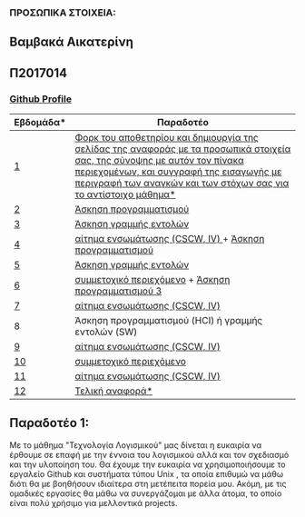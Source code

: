 ### ΠΡΟΣΩΠΙΚΑ ΣΤΟΙΧΕΙΑ:

## Βαμβακά Αικατερίνη
## Π2017014

### [Github Profile](https://github.com/katevamv)

| Εβδομάδα* | Παραδοτέο |
| --- | --- |
| <a href="#P">1</a> |<a href="#P">Φορκ του αποθετηρίου και δημιουργία της σελίδας της αναφοράς με τα προσωπικά στοιχεία σας, της σύνοψης με αυτόν τον πίνακα περιεχομένων, και συγγραφή της εισαγωγής με περιγραφή των αναγκών και των στόχων σας για το αντίστοιχο μάθημα* </a> |
| <a href="#P-1">2</a> |<a href="#P-1"> Άσκηση προγραμματισμού</a> |
| <a href="#P-2">3</a> |<a href="#P-2">  Άσκηση γραμμής εντολών</a> |
| <a href="#P-3">4</a> |<a href="#P-3"> αίτημα ενσωμάτωσης (CSCW, IV) </a> + <a href="#P-3-1">Άσκηση προγραμματισμού </a>  |
|  <a href="#P-4">5 </a> |<a href="#P-4"> Άσκηση γραμμής εντολών</a> |
| <a href="#P-5">6 </a>|<a href="#P-5"> συμμετοχικό περιεχόμενο</a> + <a href="#P-5-1"> Άσκηση προγραμματισμού 3</a> |
| <a href="#P-6">7 </a>|<a href="#P-6">αίτημα ενσωμάτωσης (CSCW, IV)</a> |
| 8 | Άσκηση προγραμματισμού (HCI) ή γραμμής εντολών (SW) |
| <a href="#P-8">9</a> |<a href="#P-8">αίτημα ενσωμάτωσης (CSCW, IV)</a> |
| <a href="#P-7">10</a> | <a href="#P-7">συμμετοχικό περιεχόμενο </a>|
| <a href="#P-8">11</a> |<a href="#P-8"> αίτημα ενσωμάτωσης (CSCW, IV)</a> |
| <a href="#P-10">12</a> | <a href="#P-10">Τελική αναφορά* </a>|

## <a name="P">Παραδοτέο 1:</a>

Με το μάθημα "Τεχνολογία Λογισμικού" μας δίνεται η ευκαιρία να έρθουμε σε επαφή με την έννοια του λογισμικού αλλά και τον σχεδιασμό και την υλοποίηση του.
Θα έχουμε την ευκαιρία να χρησιμοποιήσουμε το εργαλείο Github και συστήματα τύπου Unix , τα οποία επιθυμώ να μάθω διότι θα με βοηθήσουν ιδιαίτερα στη μετέπειτα πορεία μου. 
Ακόμη, με τις ομαδικές εργασίες θα μάθω να συνεργάζομαι με άλλα άτομα, το οποίο είναι πολύ χρήσιμο για μελλοντικά projects.
